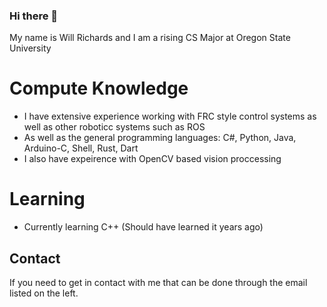 ### Hi there 👋
My name is Will Richards and I am a rising CS Major at Oregon State University 

# Compute Knowledge
 - I have extensive experience working with FRC style control systems as well as other roboticc systems such as ROS
 - As well as the general programming languages: C#, Python, Java, Arduino-C, Shell, Rust, Dart
 - I also have expeirence with OpenCV based vision proccessing

# Learning
 - Currently learning C++ (Should have learned it years ago)

## Contact
If you need to get in contact with me that can be done through the email listed on the left.
